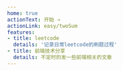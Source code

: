 ```yaml
---
home: true
actionText: 开始 →
actionLink: easy/twoSum
features:
- title: leetcode
  details: '记录日常leetcode的刷题过程'
- title: 前端技术分享
  details: 不定时的发一些前端相关的文章
---
```


